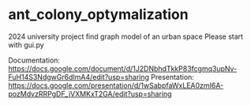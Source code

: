 # ant_colony_optymalization
2024 university project
find graph model of an urban space
Please start with gui.py

Documentation: https://docs.google.com/document/d/1J2DNbhdTkkP83fcgmq3upNv-FuH14S3NdgwGr6dImA4/edit?usp=sharing
Presentation: https://docs.google.com/presentation/d/1wSabpfaWxLEA0zmI6A-pozMdvzRRPgDF_jVXMKxT2GA/edit?usp=sharing